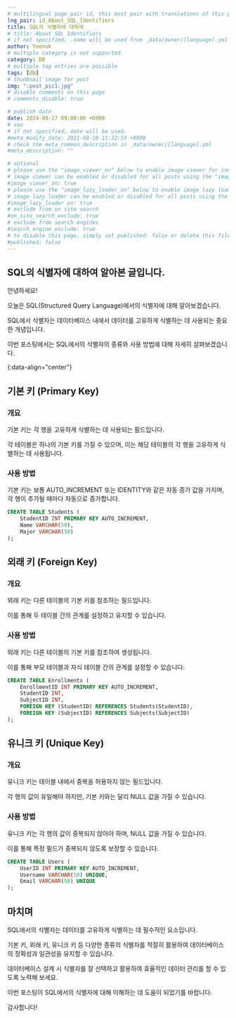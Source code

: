 ```yaml
---
# multilingual page pair id, this must pair with translations of this page. (This name must be unique)
lng_pair: id_About_SQL_Identifiers
title: SQL의 식별자에 대하여
# title: About SQL Identifiers
# if not specified, .name will be used from _data/owner/[language].yml
author: Yeonuk
# multiple category is not supported
category: DB
# multiple tag entries are possible
tags: [db]
# thumbnail image for post
img: ":post_pic1.jpg"
# disable comments on this page
# comments_disable: true

# publish date
date: 2024-08-27 09:00:00 +0900
# seo
# if not specified, date will be used.
#meta_modify_date: 2021-08-10 11:32:53 +0900
# check the meta_common_description in _data/owner/[language].yml
#meta_description: ""

# optional
# please use the "image_viewer_on" below to enable image viewer for individual pages or posts (_posts/ or [language]/_posts folders).
# image viewer can be enabled or disabled for all posts using the "image_viewer_posts: true" setting in _data/conf/main.yml.
#image_viewer_on: true
# please use the "image_lazy_loader_on" below to enable image lazy loader for individual pages or posts (_posts/ or [language]/_posts folders).
# image lazy loader can be enabled or disabled for all posts using the "image_lazy_loader_posts: true" setting in _data/conf/main.yml.
#image_lazy_loader_on: true
# exclude from on site search
#on_site_search_exclude: true
# exclude from search engines
#search_engine_exclude: true
# to disable this page, simply set published: false or delete this file
#published: false
---
```


<!-- outline-start -->

## SQL의 식별자에 대하여 알아본 글입니다.

안녕하세요!

오늘은 SQL(Structured Query Language)에서의 식별자에 대해 알아보겠습니다.

SQL에서 식별자는 데이터베이스 내에서 데이터를 고유하게 식별하는 데 사용되는 중요한 개념입니다.

이번 포스팅에서는 SQL에서의 식별자의 종류와 사용 방법에 대해 자세히 살펴보겠습니다.

{:data-align="center"}

<!-- outline-end -->

## 기본 키 (Primary Key)

### 개요

기본 키는 각 행을 고유하게 식별하는 데 사용되는 필드입니다.

각 테이블은 하나의 기본 키를 가질 수 있으며, 이는 해당 테이블의 각 행을 고유하게 식별하는 데 사용됩니다.

### 사용 방법

기본 키는 보통 AUTO_INCREMENT 또는 IDENTITY와 같은 자동 증가 값을 가지며, 각 행이 추가될 때마다 자동으로 증가합니다.

```sql
CREATE TABLE Students (
    StudentID INT PRIMARY KEY AUTO_INCREMENT,
    Name VARCHAR(50),
    Major VARCHAR(50)
);
```

## 외래 키 (Foreign Key)

### 개요

외래 키는 다른 테이블의 기본 키를 참조하는 필드입니다.

이를 통해 두 테이블 간의 관계를 설정하고 유지할 수 있습니다.

### 사용 방법

외래 키는 다른 테이블의 기본 키를 참조하여 생성됩니다.

이를 통해 부모 테이블과 자식 테이블 간의 관계를 설정할 수 있습니다.

```sql
CREATE TABLE Enrollments (
    EnrollmentID INT PRIMARY KEY AUTO_INCREMENT,
    StudentID INT,
    SubjectID INT,
    FOREIGN KEY (StudentID) REFERENCES Students(StudentID),
    FOREIGN KEY (SubjectID) REFERENCES Subjects(SubjectID)
);
```

## 유니크 키 (Unique Key)

### 개요

유니크 키는 테이블 내에서 중복을 허용하지 않는 필드입니다.

각 행의 값이 유일해야 하지만, 기본 키와는 달리 NULL 값을 가질 수 있습니다.

### 사용 방법

유니크 키는 각 행의 값이 중복되지 않아야 하며, NULL 값을 가질 수 있습니다.

이를 통해 특정 필드가 중복되지 않도록 보장할 수 있습니다.

```sql
CREATE TABLE Users (
    UserID INT PRIMARY KEY AUTO_INCREMENT,
    Username VARCHAR(50) UNIQUE,
    Email VARCHAR(50) UNIQUE
);
```

## 마치며

SQL에서의 식별자는 데이터를 고유하게 식별하는 데 필수적인 요소입니다.

기본 키, 외래 키, 유니크 키 등 다양한 종류의 식별자를 적절히 활용하여 데이터베이스의 정확성과 일관성을 유지할 수 있습니다.

데이터베이스 설계 시 식별자를 잘 선택하고 활용하여 효율적인 데이터 관리를 할 수 있도록 노력해 보세요.

이번 포스팅이 SQL에서의 식별자에 대해 이해하는 데 도움이 되었기를 바랍니다.

감사합니다!
